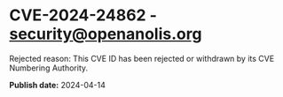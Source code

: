 # CVE-2024-24862 - security@openanolis.org

Rejected reason: This CVE ID has been rejected or withdrawn by its CVE Numbering Authority.

**Publish date:** 2024-04-14
